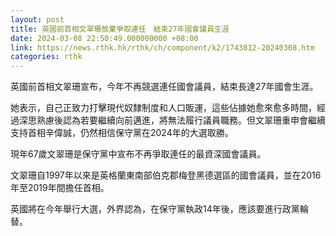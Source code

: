 ```yaml
---
layout: post
title: 英國前首相文翠珊放棄爭取連任　結束27年國會議員生涯
date: 2024-03-08 22:50:49.000000000 +08:00
link: https://news.rthk.hk/rthk/ch/component/k2/1743812-20240308.htm
categories: rthk
---
```


英國前首相文翠珊宣布，今年不再競選連任國會議員，結束長達27年國會生涯。

她表示，自己正致力打擊現代奴隸制度和人口販運，這些佔據她愈來愈多時間，經過深思熟慮後認為若要繼續向前邁進，將無法履行議員職務。但文翠珊重申會繼續支持首相辛偉誠，仍然相信保守黨在2024年的大選取勝。

現年67歲文翠珊是保守黨中宣布不再爭取連任的最資深國會議員。

文翠珊自1997年以來是英格蘭東南部伯克郡梅登黑德選區的國會議員，並在2016年至2019年間擔任首相。

英國將在今年舉行大選，外界認為，在保守黨執政14年後，應該要進行政黨輪替。
